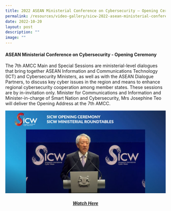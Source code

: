 ```yaml
---
title: 2022 ASEAN Ministerial Conference on Cybersecurity – Opening Ceremony
permalink: /resources/video-gallery/sicw-2022-asean-ministerial-conference-opening-ceremony/
date: 2022-10-20
layout: post
description: ""
image: ""
---
```

#### **ASEAN Ministerial Conference on Cybersecurity - Opening Ceremony**

The 7th AMCC Main and Special Sessions are ministerial-level dialogues that bring together ASEAN Information and Communications Technology (ICT) and Cybersecurity Ministers, as well as with the ASEAN Dialogue Partners, to discuss key cyber issues in the region and means to enhance regional cybersecurity cooperation among member states. These sessions are by in-invitation only. Minister for Communications and Information and Minister-in-charge of Smart Nation and Cybersecurity, Mrs Josephine Teo will deliver the Opening Address at the 7th AMCC.

![](/images/screenshot_video_ceremony.jpg)
<div align="center">	
	<a href="https://www.youtube.com/embed/FjiFIg0stZw" target="_blank"><h5>Watch Here</h5></a>
</div>